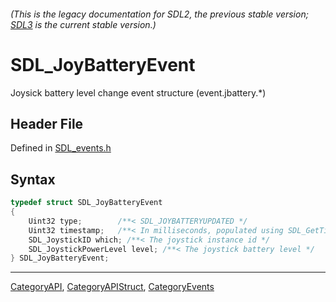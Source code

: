 ###### (This is the legacy documentation for SDL2, the previous stable version; [SDL3](https://wiki.libsdl.org/SDL3/) is the current stable version.)
# SDL_JoyBatteryEvent

Joysick battery level change event structure (event.jbattery.*)

## Header File

Defined in [SDL_events.h](https://github.com/libsdl-org/SDL/blob/SDL2/include/SDL_events.h)

## Syntax

```c
typedef struct SDL_JoyBatteryEvent
{
    Uint32 type;        /**< SDL_JOYBATTERYUPDATED */
    Uint32 timestamp;   /**< In milliseconds, populated using SDL_GetTicks() */
    SDL_JoystickID which; /**< The joystick instance id */
    SDL_JoystickPowerLevel level; /**< The joystick battery level */
} SDL_JoyBatteryEvent;
```

----
[CategoryAPI](CategoryAPI), [CategoryAPIStruct](CategoryAPIStruct), [CategoryEvents](CategoryEvents)

